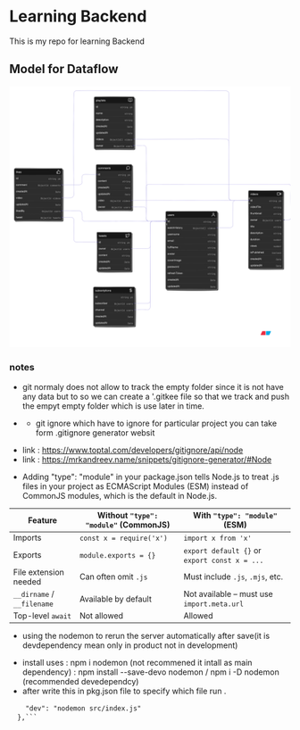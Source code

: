 # Learning Backend

This is my repo for learning Backend

## Model for Dataflow
![alt text](diagram-export-7-24-2025-5_31_33-PM.svg)


### notes

* git normaly does not allow to track the empty folder since 
it is not have any data but to so we can create a '.gitkee file
 so that we track and push the empyt empty folder which is use later in time. 

* - git ignore  which have to ignore for particular project you can take form .gitignore generator websit
- link : https://www.toptal.com/developers/gitignore/api/node 
- link : https://mrkandreev.name/snippets/gitignore-generator/#Node

* Adding "type": "module" in your package.json tells Node.js to treat .js files in your project as ECMAScript Modules (ESM) instead of CommonJS modules, which is the default in Node.js.

| Feature                    | Without `"type": "module"` (CommonJS) | With `"type": "module"` (ESM)                 |
| -------------------------- | ------------------------------------- | --------------------------------------------- |
| Imports                    | `const x = require('x')`              | `import x from 'x'`                           |
| Exports                    | `module.exports = {}`                 | `export default {}` or `export const x = ...` |
| File extension needed      | Can often omit `.js`                  | Must include `.js`, `.mjs`, etc.              |
| `__dirname` / `__filename` | Available by default                  | Not available – must use `import.meta.url`    |
| Top-level `await`          | Not allowed                           | Allowed                                       |

* using the nodemon to rerun the server automatically after save(it is devdependency mean only in product not in development)
- install uses : npm i nodemon (not recommened it intall as main dependency)
               : npm install --save-devo nodemon /  npm i -D nodemon (recommended devedependcy) 
- after write this in pkg.json file to specify which file run .
``` "scripts": {
    "dev": "nodemon src/index.js"
  },```
               